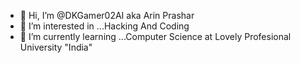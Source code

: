 - 👋 Hi, I’m @DKGamer02AI aka Arin Prashar
- 👀 I’m interested in ...Hacking And Coding
- 🌱 I’m currently learning ...Computer Science at Lovely Profesional University "India"
